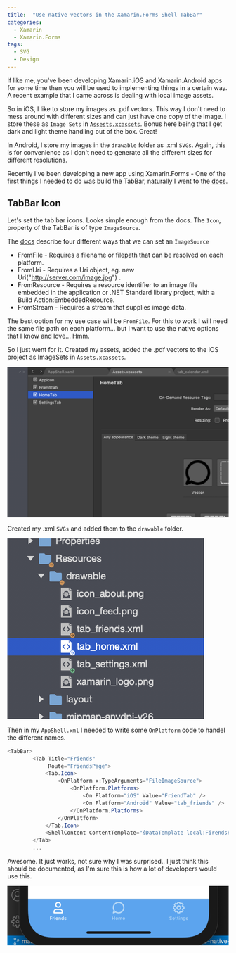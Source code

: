 ```yaml
---
title:  "Use native vectors in the Xamarin.Forms Shell TabBar"
categories:
  - Xamarin
  - Xamarin.Forms
tags:
  - SVG
  - Design
---
```


If like me, you've been developing Xamarin.iOS and Xamarin.Android apps for some time then you will be used to implementing things in a certain way. A recent example that I came across is dealing with local image assets.

So in iOS, I like to store my images as .pdf vectors. This way I don't need to mess around with different sizes and can just have one copy of the image. I store these as `Image Sets` in [`Assests.xcassets`](https://docs.microsoft.com/en-us/xamarin/ios/app-fundamentals/images-icons/displaying-an-image?tabs=macos). Bonus here being that I get dark and light theme handling out of the box. Great!

In Android, I store my images in the `drawable` folder as .xml `SVGs`. Again, this is for convenience as I don't need to generate all the different sizes for different resolutions.

Recently I've been developing a new app using Xamarin.Forms - One of the first things I needed to do was build the TabBar, naturally I went to the [docs](https://docs.microsoft.com/en-us/xamarin/xamarin-forms/app-fundamentals/shell/tabs#bottom-tabs).

## TabBar Icon

Let's set the tab bar icons. Looks simple enough from the docs. The `Icon`, property of the TabBar is of type `ImageSource`. 

The [docs](https://docs.microsoft.com/en-us/xamarin/xamarin-forms/user-interface/images?tabs=macos) describe four different ways that we can set an `ImageSource`

* FromFile - Requires a filename or filepath that can be resolved on each platform.
* FromUri - Requires a Uri object, eg. new Uri("http://server.com/image.jpg") .
* FromResource - Requires a resource identifier to an image file embedded in the application or .NET Standard library project, with a Build Action:EmbeddedResource.
* FromStream - Requires a stream that supplies image data.

The best option for my use case will be `FromFile`. For this to work I will need the same file path on each platform... but I want to use the native options that I know and love... Hmm.

So I just went for it. Created my assets, added the .pdf vectors to the iOS project as ImageSets in `Assets.xcassets`.

![iOS-assets](/assets/native-vectors/iOS-assets.png)

Created my .xml `SVGs` and added them to the `drawable` folder.

![android-drawables](/assets/native-vectors/android-drawables.png)

Then in my `AppShell.xml` I needed to write some `OnPlatform` code to handel the different names.

``` csharp
<TabBar>
        <Tab Title="Friends"
             Route="FriendsPage">
            <Tab.Icon>
                <OnPlatform x:TypeArguments="FileImageSource">
                    <OnPlatform.Platforms>
                        <On Platform="iOS" Value="FriendTab" />
                        <On Platform="Android" Value="tab_friends" />
                    </OnPlatform.Platforms>
                </OnPlatform>
            </Tab.Icon>
            <ShellContent ContentTemplate="{DataTemplate local:FirendsPage}" />
        </Tab>
        ...
```

Awesome. It just works, not sure why I was surprised.. I just think this should be documented, as I'm sure this is how a lot of developers would use this.

![iOS-assets](/assets/native-vectors/iOS-tabs.png)